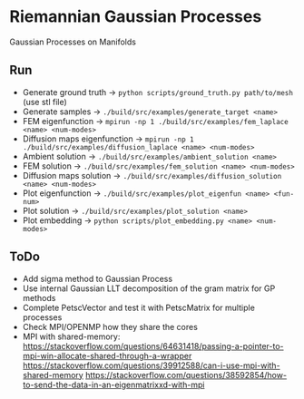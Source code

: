 # Riemannian Gaussian Processes
Gaussian Processes on Manifolds

## Run
- Generate ground truth         -> `python scripts/ground_truth.py path/to/mesh` (use stl file)
- Generate samples              -> `./build/src/examples/generate_target <name>`
- FEM eigenfunction             -> `mpirun -np 1 ./build/src/examples/fem_laplace <name> <num-modes>`
- Diffusion maps eigenfunction  -> `mpirun -np 1 ./build/src/examples/diffusion_laplace <name> <num-modes>`
- Ambient solution              -> `./build/src/examples/ambient_solution <name>`
- FEM solution                  -> `./build/src/examples/fem_solution <name> <num-modes>`
- Diffusion maps solution       -> `./build/src/examples/diffusion_solution <name> <num-modes>`
- Plot eigenfunction            -> `./build/src/examples/plot_eigenfun <name> <fun-num>`
- Plot solution                 -> `./build/src/examples/plot_solution <name>`
- Plot embedding                -> `python scripts/plot_embedding.py <name> <num-modes>`

## ToDo
- Add sigma method to Gaussian Process
- Use internal Gaussian LLT decomposition of the gram matrix for GP methods
- Complete PetscVector and test it with PetscMatrix for multiple processes
- Check MPI/OPENMP how they share the cores
- MPI with shared-memory: https://stackoverflow.com/questions/64631418/passing-a-pointer-to-mpi-win-allocate-shared-through-a-wrapper
                        https://stackoverflow.com/questions/39912588/can-i-use-mpi-with-shared-memory
                        https://stackoverflow.com/questions/38592854/how-to-send-the-data-in-an-eigenmatrixxd-with-mpi